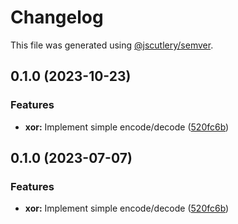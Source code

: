 # Changelog

This file was generated using [@jscutlery/semver](https://github.com/jscutlery/semver).

## 0.1.0 (2023-10-23)


### Features

* **xor:** Implement simple encode/decode ([520fc6b](https://github.com/fa7ad/bad-ciphers/commit/520fc6b23fbfe419e96c5356602848430efb3879))

## 0.1.0 (2023-07-07)

### Features

- **xor:** Implement simple encode/decode ([520fc6b](https://github.com/fa7ad/bad-ciphers/commit/520fc6b23fbfe419e96c5356602848430efb3879))
